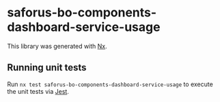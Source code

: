 # saforus-bo-components-dashboard-service-usage

This library was generated with [Nx](https://nx.dev).

## Running unit tests

Run `nx test saforus-bo-components-dashboard-service-usage` to execute the unit tests via [Jest](https://jestjs.io).
